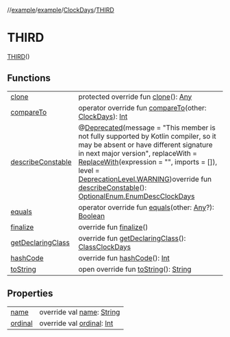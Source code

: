 //[example](../../index.md)/[example](../index.md)/[ClockDays](index.md)/[THIRD](-t-h-i-r-d.md)



# THIRD  
[THIRD](-t-h-i-r-d.md)()

## Functions  


| | |
|---|---|
| [clone](https://kotlinlang.org/api/latest/jvm/stdlib/kotlin/-enum/clone.html)| protected override fun [clone](https://kotlinlang.org/api/latest/jvm/stdlib/kotlin/-enum/clone.html)(): [Any](https://kotlinlang.org/api/latest/jvm/stdlib/kotlin/-any/index.html)|
| [compareTo](https://kotlinlang.org/api/latest/jvm/stdlib/kotlin/-enum/compare-to.html)| operator override fun [compareTo](https://kotlinlang.org/api/latest/jvm/stdlib/kotlin/-enum/compare-to.html)(other: [ClockDays](index.md)): [Int](https://kotlinlang.org/api/latest/jvm/stdlib/kotlin/-int/index.html)|
| [describeConstable](https://kotlinlang.org/api/latest/jvm/stdlib/kotlin/-enum/describe-constable.html)| @[Deprecated](https://kotlinlang.org/api/latest/jvm/stdlib/kotlin/-deprecated/index.html)(message = "This member is not fully supported by Kotlin compiler, so it may be absent or have different signature in next major version", replaceWith = [ReplaceWith](https://kotlinlang.org/api/latest/jvm/stdlib/kotlin/-replace-with/index.html)(expression = "", imports = []), level = [DeprecationLevel.WARNING](https://kotlinlang.org/api/latest/jvm/stdlib/kotlin/-deprecation-level/-w-a-r-n-i-n-g/index.html))override fun [describeConstable](https://kotlinlang.org/api/latest/jvm/stdlib/kotlin/-enum/describe-constable.html)(): [Optional](https://docs.oracle.com/javase/8/docs/api/java/util/Optional.html)[Enum.EnumDesc](https://docs.oracle.com/javase/8/docs/api/java/lang/Enum.EnumDesc.html)[ClockDays](index.md)|
| [equals](https://kotlinlang.org/api/latest/jvm/stdlib/kotlin/-enum/equals.html)| operator override fun [equals](https://kotlinlang.org/api/latest/jvm/stdlib/kotlin/-enum/equals.html)(other: [Any](https://kotlinlang.org/api/latest/jvm/stdlib/kotlin/-any/index.html)?): [Boolean](https://kotlinlang.org/api/latest/jvm/stdlib/kotlin/-boolean/index.html)|
| [finalize](https://kotlinlang.org/api/latest/jvm/stdlib/kotlin/-enum/finalize.html)| override fun [finalize](https://kotlinlang.org/api/latest/jvm/stdlib/kotlin/-enum/finalize.html)()|
| [getDeclaringClass](https://kotlinlang.org/api/latest/jvm/stdlib/kotlin/-enum/get-declaring-class.html)| override fun [getDeclaringClass](https://kotlinlang.org/api/latest/jvm/stdlib/kotlin/-enum/get-declaring-class.html)(): [Class](https://docs.oracle.com/javase/8/docs/api/java/lang/Class.html)[ClockDays](index.md)|
| [hashCode](https://kotlinlang.org/api/latest/jvm/stdlib/kotlin/-enum/hash-code.html)| override fun [hashCode](https://kotlinlang.org/api/latest/jvm/stdlib/kotlin/-enum/hash-code.html)(): [Int](https://kotlinlang.org/api/latest/jvm/stdlib/kotlin/-int/index.html)|
| [toString](https://kotlinlang.org/api/latest/jvm/stdlib/kotlin/-enum/to-string.html)| open override fun [toString](https://kotlinlang.org/api/latest/jvm/stdlib/kotlin/-enum/to-string.html)(): [String](https://kotlinlang.org/api/latest/jvm/stdlib/kotlin/-string/index.html)|




## Properties  


| | |
|---|---|
| [name]()| override val [name](): [String](https://kotlinlang.org/api/latest/jvm/stdlib/kotlin/-string/index.html)|
| [ordinal]()| override val [ordinal](): [Int](https://kotlinlang.org/api/latest/jvm/stdlib/kotlin/-int/index.html)|



